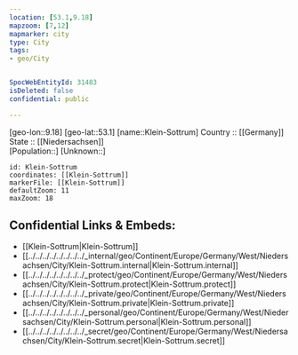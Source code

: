 ```yaml
---
location: [53.1,9.18] 
mapzoom: [7,12] 
mapmarker: city 
type: City
tags:
- geo/City


SpocWebEntityId: 31483
isDeleted: false
confidential: public

---
```

[geo-lon::9.18] 
[geo-lat::53.1] 
[name::Klein-Sottrum] 
Country :: [[Germany]]  
State :: [[Niedersachsen]]  
[Population::] 
[Unknown::] 


```leaflet
id: Klein-Sottrum
coordinates: [[Klein-Sottrum]] 
markerFile: [[Klein-Sottrum]] 
defaultZoom: 11 
maxZoom: 18
```


## Confidential Links & Embeds: 
- [[Klein-Sottrum|Klein-Sottrum]]  
- [[../../../../../../../../_internal/geo/Continent/Europe/Germany/West/Niedersachsen/City/Klein-Sottrum.internal|Klein-Sottrum.internal]] 
- [[../../../../../../../../_protect/geo/Continent/Europe/Germany/West/Niedersachsen/City/Klein-Sottrum.protect|Klein-Sottrum.protect]] 
- [[../../../../../../../../_private/geo/Continent/Europe/Germany/West/Niedersachsen/City/Klein-Sottrum.private|Klein-Sottrum.private]] 
- [[../../../../../../../../_personal/geo/Continent/Europe/Germany/West/Niedersachsen/City/Klein-Sottrum.personal|Klein-Sottrum.personal]] 
- [[../../../../../../../../_secret/geo/Continent/Europe/Germany/West/Niedersachsen/City/Klein-Sottrum.secret|Klein-Sottrum.secret]] 
